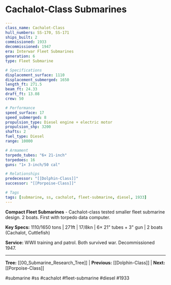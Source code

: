 # Cachalot-Class Submarines

```yaml
---
class_name: Cachalot-Class
hull_numbers: SS-170, SS-171
ships_built: 2
commissioned: 1933
decommissioned: 1947
era: Interwar Fleet Submarines
generation: 6
type: Fleet Submarine

# Specifications
displacement_surface: 1110
displacement_submerged: 1650
length_ft: 271.5
beam_ft: 24.33
draft_ft: 13.08
crew: 50

# Performance
speed_surface: 17
speed_submerged: 8
propulsion_type: Diesel engine + electric motor
propulsion_shp: 3200
shafts: 2
fuel_type: Diesel
range: 10000

# Armament
torpedo_tubes: "6× 21-inch"
torpedoes: 16
guns: "1× 3-inch/50 cal"

# Relationships
predecessor: "[[Dolphin-Class]]"
successor: "[[Porpoise-Class]]"

# Tags
tags: [submarine, ss, cachalot, fleet-submarine, diesel, 1933]
---
```

**Compact Fleet Submarines** - Cachalot-class tested smaller fleet submarine design. 2 boats. First with torpedo data computer.

**Key Specs:** 1110/1650 tons | 271ft | 17/8kn | 6× 21" tubes + 3" gun | 2 boats (Cachalot, Cuttlefish)

**Service:** WWII training and patrol. Both survived war. Decommissioned 1947.

---
**Tree:** [[00_Submarine_Research_Tree]] | **Previous:** [[Dolphin-Class]] | **Next:** [[Porpoise-Class]]

#submarine #ss #cachalot #fleet-submarine #diesel #1933
